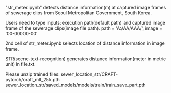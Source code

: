 "str_meter.ipynb" detects distance information(m) at captured image frames of sewerage clips from Seoul Metropolitan Government, South Korea.

Users need to type inputs: execution path(default path) and captured image frame of the sewerage clips(image file path).
path = 'A:/AA/AAA/', 
image = '00-00000-00'

2nd cell of str_meter.ipynb selects location of distance information in image frame.

STR(scene-text-recognition) generates distance information(meter in metric unit) in file.txt.

Please unzip trained files:
sewer_location_str/CRAFT-pytorch/craft_mlt_25k.pth
sewer_location_str/saved_models/models/train/train_save_part.pth
